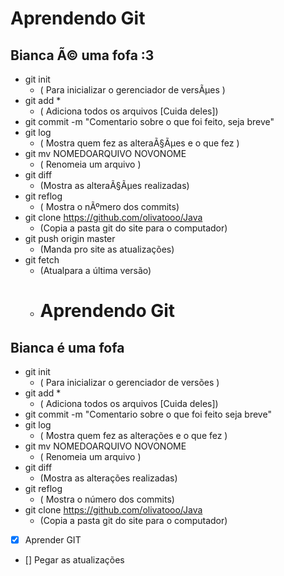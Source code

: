 # Aprendendo Git
## Bianca Ã© uma fofa :3
- git init 
  * ( Para inicializar o gerenciador de versÃµes )
- git add * 
  * ( Adiciona todos os arquivos [Cuida deles])
- git commit -m "Comentario sobre o que foi feito, seja breve"
- git log 
  * ( Mostra quem fez as alteraÃ§Ãµes e o que fez )
- git mv NOMEDOARQUIVO NOVONOME 
  * ( Renomeia um arquivo )
- git diff 
  * (Mostra as alteraÃ§Ãµes realizadas)
- git reflog 
  * ( Mostra o nÃºmero dos commits)
- git clone https://github.com/olivatooo/Java 
  * (Copia a pasta git do site para o computador)
- git push origin master
  * (Manda pro site as atualizações)
- git fetch
  * (Atualpara a última versão)
  * # Aprendendo Git
## Bianca é uma fofa 
- git init 
  * ( Para inicializar o gerenciador de versões )
- git add * 
  * ( Adiciona todos os arquivos [Cuida deles])
- git commit -m "Comentario sobre o que foi feito seja breve"
- git log 
  * ( Mostra quem fez as alterações e o que fez )
- git mv NOMEDOARQUIVO NOVONOME 
  * ( Renomeia um arquivo )
- git diff 
  * (Mostra as alterações realizadas)
- git reflog 
  * ( Mostra o número dos commits)
- git clone https://github.com/olivatooo/Java 
  * (Copia a pasta git do site para o computador)
- [x] Aprender GIT
- [] Pegar as atualizações

